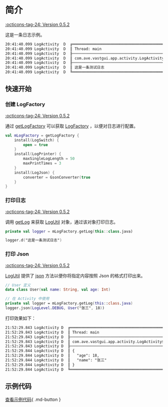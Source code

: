 # 简介

[:octicons-tag-24: Version 0.5.2](https://ave.entropy2020.cn/version/VastTools/#052)

这是一条日志示例。

```xml
20:41:40.099 LogActivity  D  ╔═════════════════════════════════════════════════════════════════════════════
20:41:40.099 LogActivity  D  ║ Thread: main
20:41:40.099 LogActivity  D  ╟─────────────────────────────────────────────────────────────────────────────
20:41:40.099 LogActivity  D  ║ com.ave.vastgui.app.activity.LogActivity$onCreate$2.invoke(LogActivity.kt:44)
20:41:40.099 LogActivity  D  ╟─────────────────────────────────────────────────────────────────────────────
20:41:40.099 LogActivity  D  ║ 这是一条测试日志
20:41:40.099 LogActivity  D  ╚═════════════════════════════════════════════════════════════════════════════
```

## 快速开始

### 创建 LogFactory

[:octicons-tag-24: Version 0.5.2](https://ave.entropy2020.cn/version/VastTools/#052)

通过 [getLogFactory](https://api.ave.entropy2020.cn/VastTools/com.ave.vastgui.tools.log/get-log-factory.html?query=fun%20getLogFactory(factory:%20LogFactory.()%20-%3E%20Unit):%20LogFactory) 可以获取 [LogFactory](https://api.ave.entropy2020.cn/VastTools/com.ave.vastgui.tools.log/-log-factory/index.html) ，以便对日志进行配置。

```kotlin
val mLogFactory = getLogFactory {
    install(LogSwitch) {
        open = true
    }
    install(LogPrinter) {
        maxSingleLogLength = 50
        maxPrintTimes = 3
    }
    install(LogJson) {
        converter = GsonConverter(true
    }
}
```

### 打印日志

[:octicons-tag-24: Version 0.5.2](https://ave.entropy2020.cn/version/VastTools/#052)

调用 [getLog](https://api.ave.entropy2020.cn/VastTools/com.ave.vastgui.tools.log/-log-factory/get-log.html?query=fun%20getLog(clazz:%20Class%3C*%3E):%20LogUtil) 来获取 [LogUtil](https://api.ave.entropy2020.cn/VastTools/com.ave.vastgui.tools.log/-log-util/index.html) 对象，通过该对象打印日志。

```kotlin
private val logger = mLogFactory.getLog(this::class.java)

logger.d("这是一条测试日志")
```

### 打印 Json

[:octicons-tag-24: Version 0.5.2](https://ave.entropy2020.cn/version/VastTools/#052)

[LogUtil](https://api.ave.entropy2020.cn/VastTools/com.ave.vastgui.tools.log/-log-util/index.html) 提供了 [json](https://api.ave.entropy2020.cn/VastTools/com.ave.vastgui.tools.log/-log-util/json.html) 方法以便你将指定内容按照 Json 的格式打印出来。

```kotlin
// User 定义
data class User(val name: String, val age: Int)

// 在 Activity 中使用
private val logger = mLogFactory.getLog(this::class.java)
logger.json(LogLevel.DEBUG, User("张三", 18))
```

打印效果如下：

```xml
21:52:29.843 LogActivity D  ╔═════════════════════════════════════════════════════════════════════════════
21:52:29.843 LogActivity D  ║ Thread: main
21:52:29.843 LogActivity D  ╟─────────────────────────────────────────────────────────────────────────────
21:52:29.843 LogActivity D  ║ com.ave.vastgui.app.activity.LogActivity$onCreate$2.invoke(LogActivity.kt:45)
21:52:29.843 LogActivity D  ╟─────────────────────────────────────────────────────────────────────────────
21:52:29.844 LogActivity D  ║ {
21:52:29.844 LogActivity D  ║   "age": 18,
21:52:29.844 LogActivity D  ║   "name": "张三"
21:52:29.844 LogActivity D  ║ }
21:52:29.844 LogActivity D  ╚═════════════════════════════════════════════════════════════════════════════
```

## 示例代码

[查看示例代码](https://github.com/SakurajimaMaii/Android-Vast-Extension/tree/develop/app/src/main/java/com/ave/vastgui/app/activity/log){ .md-button }
